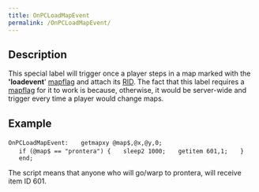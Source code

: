 ```yaml
---
title: OnPCLoadMapEvent
permalink: /OnPCLoadMapEvent/
---
```


Description
-----------

This special label will trigger once a player steps in a map marked with the **'loadevent**' [mapflag](/mapflag "wikilink") and attach its [RID](/RID "wikilink"). The fact that this label requires a [mapflag](/mapflag "wikilink") for it to work is because, otherwise, it would be server-wide and trigger every time a player would change maps.

Example
-------

`OnPCLoadMapEvent:`
`   getmapxy @map$,@x,@y,0;`
`   if (@map$ == "prontera") {`
`   sleep2 1000;`
`   getitem 601,1;`
`   }`
`   end;`

The script means that anyone who will go/warp to prontera, will receive item ID 601.